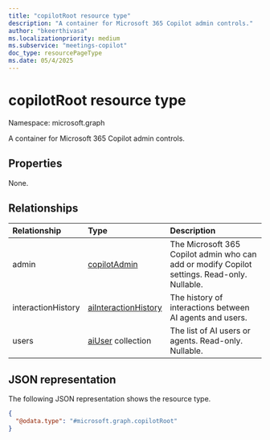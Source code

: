 ```yaml
---
title: "copilotRoot resource type"
description: "A container for Microsoft 365 Copilot admin controls."
author: "bkeerthivasa"
ms.localizationpriority: medium
ms.subservice: "meetings-copilot"
doc_type: resourcePageType
ms.date: 05/4/2025
---
```


# copilotRoot resource type

Namespace: microsoft.graph

A container for Microsoft 365 Copilot admin controls.

## Properties

None.

## Relationships
|Relationship|Type|Description|
|:---|:---|:---|
|admin|[copilotAdmin](../resources/copilotadmin.md)|The Microsoft 365 Copilot admin who can add or modify Copilot settings. Read-only. Nullable.|
|interactionHistory|[aiInteractionHistory](../resources/aiinteractionhistory.md)|The history of interactions between AI agents and users.|
|users|[aiUser](../resources/aiuser.md) collection|The list of AI users or agents. Read-only. Nullable.|

## JSON representation
The following JSON representation shows the resource type.
<!-- {
  "blockType": "resource",
  "keyProperty": "id",
  "@odata.type": "microsoft.graph.copilotRoot",
  "openType": false
}
-->
``` json
{
  "@odata.type": "#microsoft.graph.copilotRoot"
}
```